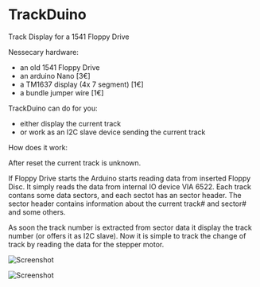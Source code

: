 # TrackDuino
Track Display for a 1541 Floppy Drive


Nessecary hardware:
- an old 1541 Floppy Drive
- an arduino Nano [3€]
- a TM1637 display (4x 7 segment) [1€]
- a bundle jumper wire [1€]


TrackDuino can do for you:
- either display the current track 
- or work as an I2C slave device sending the current track


How does it work:

After reset the current track is unknown.

If Floppy Drive starts the Arduino starts reading data from inserted Floppy Disc.
It simply reads the data from internal IO device VIA 6522.
Each track contans some data sectors, and each sectot has an sector header.
The sector header contains information about the current track# and sector# and some others.

As soon the track number is extracted from sector data it display the track number (or offers it as I2C slave).
Now it is simple to track the change of track by reading the data for the stepper motor.


![Screenshot]("/docu/7-Seg-blau.jpg")

![Screenshot]("/docu/arduino_Nano.jpg")
